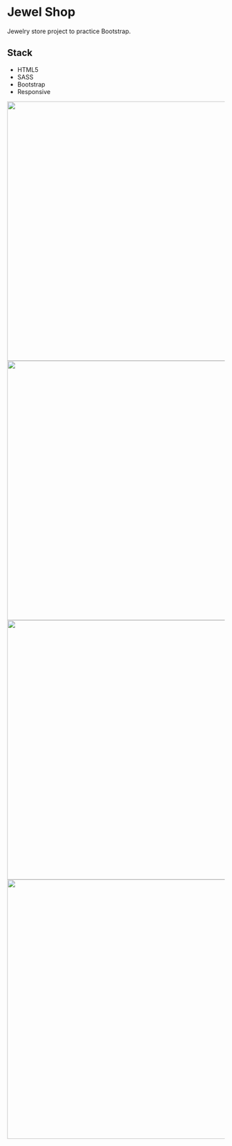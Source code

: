 <h1 align="left"> Jewel Shop </h1>


Jewelry store project to practice Bootstrap. 


## Stack

* HTML5
* SASS
* Bootstrap
* Responsive

<img src="https://user-images.githubusercontent.com/100095345/190246028-b7a72cdd-8b4d-4f6c-b158-cc041c4437a4.png" width="600" />
<img src="https://user-images.githubusercontent.com/100095345/190246034-f89c07e4-7193-47d4-87b9-a7722cf02286.png" width="600" />
<img src="https://user-images.githubusercontent.com/100095345/190246053-fd29b3d2-e54e-4407-ba4b-4728f4ec7503.png" width="600" />
<img src="https://user-images.githubusercontent.com/100095345/190246070-3349b0b2-45a1-4747-bd8b-d9acc5f3db4c.png" width="600" />



